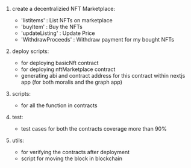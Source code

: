 1. create a decentralizied NFT Marketplace:
    - 'listitems' : List NFTs on marketplace
    - 'buyItem' : Buy the NFTs
    - 'updateListing' : Update Price
    - 'WithdrawProceeds' : Withdraw payment for my bought NFTs

2. deploy scripts:
    - for deploying basicNft contract 
    - for deploying nftMarketplace contract
    - generating abi and contract address for this contract within nextjs app (for both moralis and the graph app)

3. scripts:
    - for all the function in contracts

4. test:
    - test cases for both the contracts coverage more than 90%

5. utils:
    - for verifying the contracts after deployment
    - script for moving the block in blockchain